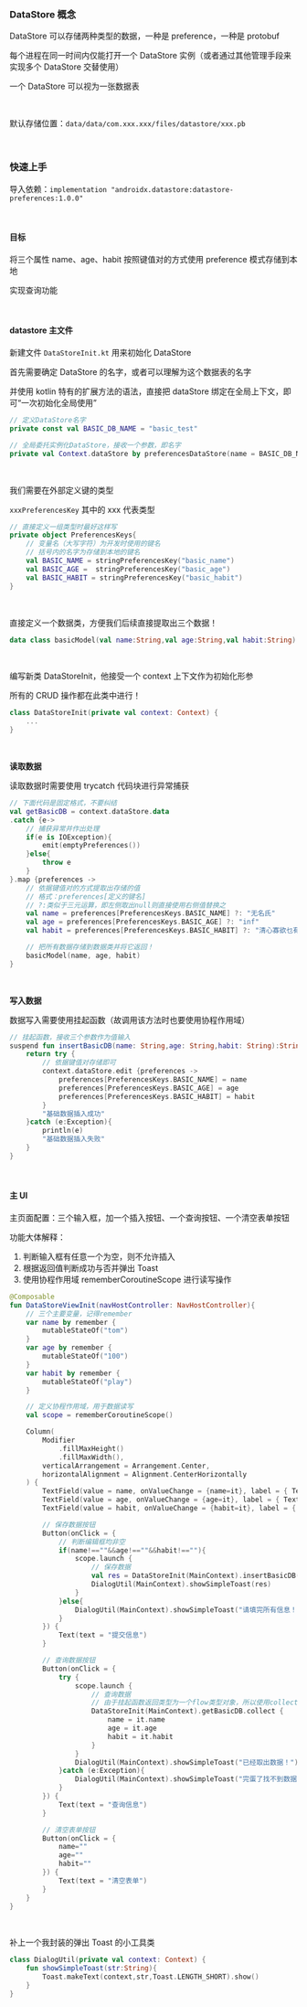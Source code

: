 ### DataStore 概念

DataStore 可以存储两种类型的数据，一种是 preference，一种是 protobuf

每个进程在同一时间内仅能打开一个 DataStore 实例（或者通过其他管理手段来实现多个 DataStore 交替使用）

一个 DataStore 可以视为一张数据表

<br>

默认存储位置：`data/data/com.xxx.xxx/files/datastore/xxx.pb`

<br>

### 快速上手

导入依赖：`implementation "androidx.datastore:datastore-preferences:1.0.0"`

<br>

#### 目标

将三个属性 name、age、habit 按照键值对的方式使用 preference 模式存储到本地

实现查询功能

<br>

#### datastore 主文件

新建文件 `DataStoreInit.kt` 用来初始化 DataStore

首先需要确定 DataStore 的名字，或者可以理解为这个数据表的名字

并使用 kotlin 特有的扩展方法的语法，直接把 dataStore 绑定在全局上下文，即可“一次初始化全局使用”

```kotlin
// 定义DataStore名字
private const val BASIC_DB_NAME = "basic_test"

// 全局委托实例化DataStore，接收一个参数，即名字
private val Context.dataStore by preferencesDataStore(name = BASIC_DB_NAME)
```

<br>

我们需要在外部定义键的类型

`xxxPreferencesKey` 其中的 xxx 代表类型

```kotlin
// 直接定义一组类型时最好这样写
private object PreferencesKeys{
    // 变量名（大写字符）为开发时使用的键名
    // 括号内的名字为存储到本地的键名
    val BASIC_NAME = stringPreferencesKey("basic_name")
    val BASIC_AGE =  stringPreferencesKey("basic_age")
    val BASIC_HABIT = stringPreferencesKey("basic_habit")
}
```

<br>

直接定义一个数据类，方便我们后续直接提取出三个数据！

```kotlin
data class basicModel(val name:String,val age:String,val habit:String)
```

<br>

编写新类 DataStoreInit，他接受一个 context 上下文作为初始化形参

所有的 CRUD 操作都在此类中进行！

```kotlin
class DataStoreInit(private val context: Context) {
    ...
}
```

<br>

**读取数据**

读取数据时需要使用 trycatch 代码块进行异常捕获

```kotlin
// 下面代码是固定格式，不要纠结
val getBasicDB = context.dataStore.data
.catch {e->
    // 捕获异常并作出处理
    if(e is IOException){
        emit(emptyPreferences())
    }else{
        throw e
    }
}.map {preferences ->
    // 依据键值对的方式提取出存储的值
    // 格式：preferences[定义的键名]
    // ?:类似于三元运算，即左侧取出null则直接使用右侧值替换之
    val name = preferences[PreferencesKeys.BASIC_NAME] ?: "无名氏"
    val age = preferences[PreferencesKeys.BASIC_AGE] ?: "inf"
    val habit = preferences[PreferencesKeys.BASIC_HABIT] ?: "清心寡欲乜有爱好"

    // 把所有数据存储到数据类并将它返回！
    basicModel(name, age, habit)
}
```

<br>

**写入数据**

数据写入需要使用挂起函数（故调用该方法时也要使用协程作用域）

```kotlin
// 挂起函数，接收三个参数作为值输入
suspend fun insertBasicDB(name: String,age: String,habit: String):String{
    return try {
        // 依据键值对存储即可
        context.dataStore.edit {preferences ->
            preferences[PreferencesKeys.BASIC_NAME] = name
            preferences[PreferencesKeys.BASIC_AGE] = age
            preferences[PreferencesKeys.BASIC_HABIT] = habit
        }
        "基础数据插入成功"
    }catch (e:Exception){
        println(e)
        "基础数据插入失败"
    }
}
```

<br>

#### 主 UI

主页面配置：三个输入框，加一个插入按钮、一个查询按钮、一个清空表单按钮

功能大体解释：

1. 判断输入框有任意一个为空，则不允许插入
2. 根据返回值判断成功与否并弹出 Toast
3. 使用协程作用域 rememberCoroutineScope 进行读写操作

```kotlin
@Composable
fun DataStoreViewInit(navHostController: NavHostController){
    // 三个主要变量，记得remember
    var name by remember {
        mutableStateOf("tom")
    }
    var age by remember {
        mutableStateOf("100")
    }
    var habit by remember {
        mutableStateOf("play")
    }

    // 定义协程作用域，用于数据读写
    val scope = rememberCoroutineScope()

    Column(
        Modifier
            .fillMaxHeight()
            .fillMaxWidth(),
        verticalArrangement = Arrangement.Center,
        horizontalAlignment = Alignment.CenterHorizontally
    ) {
        TextField(value = name, onValueChange = {name=it}, label = { Text(text = "用户名")})
        TextField(value = age, onValueChange = {age=it}, label = { Text(text = "年龄")})
        TextField(value = habit, onValueChange = {habit=it}, label = { Text(text = "密码")})

        // 保存数据按钮
        Button(onClick = {
            // 判断编辑框均非空
            if(name!==""&&age!==""&&habit!==""){
                scope.launch {
                    // 保存数据
                    val res = DataStoreInit(MainContext).insertBasicDB(name, age, habit)
                    DialogUtil(MainContext).showSimpleToast(res)
                }
            }else{
                DialogUtil(MainContext).showSimpleToast("请填完所有信息！！！")
            }
        }) {
            Text(text = "提交信息")
        }

        // 查询数据按钮
        Button(onClick = {
            try {
                scope.launch {
                    // 查询数据
                    // 由于挂起函数返回类型为一个flow类型对象，所以使用collect取出值即可
                    DataStoreInit(MainContext).getBasicDB.collect {
                        name = it.name
                        age = it.age
                        habit = it.habit
                    }
                }
                DialogUtil(MainContext).showSimpleToast("已经取出数据！")
            }catch (e:Exception){
                DialogUtil(MainContext).showSimpleToast("完蛋了找不到数据！")
            }
        }) {
            Text(text = "查询信息")
        }

        // 清空表单按钮
        Button(onClick = {
            name=""
            age=""
            habit=""
        }) {
            Text(text = "清空表单")
        }
    }
}
```

<br>

补上一个我封装的弹出 Toast 的小工具类

```kotlin
class DialogUtil(private val context: Context) {
    fun showSimpleToast(str:String){
        Toast.makeText(context,str,Toast.LENGTH_SHORT).show()
    }
}
```

<br>
